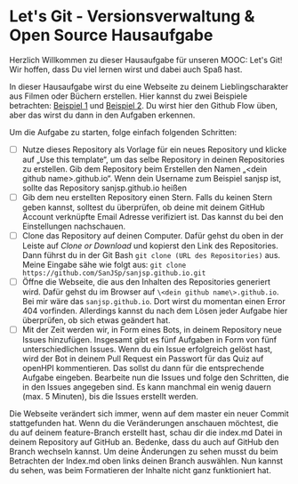 # Let's Git - Versionsverwaltung & Open Source Hausaufgabe
Herzlich Willkommen zu dieser Hausaufgabe für unseren MOOC: Let's Git! Wir hoffen, dass Du viel lernen wirst und dabei auch Spaß hast.

In dieser Hausaufgabe wirst du eine Webseite zu deinem Lieblingscharakter aus Filmen oder Büchern erstellen. Hier kannst du zwei Beispiele betrachten: 
[Beispiel 1](https://sanjsp.github.io/) und [Beispiel 2](https://emski99.github.io/). Du wirst hier den Github Flow üben, aber das wirst du dann in den Aufgaben erkennen.

Um die Aufgabe zu starten, folge einfach folgenden Schritten:

- [ ] Nutze dieses Repository als Vorlage für ein neues Repository und klicke auf „Use this template“, um das selbe Repository in deinen Repositories zu erstellen. Gib dem Repository beim Erstellen den Namen „\<dein github name\>.github.io“. Wenn dein Username zum Beispiel sanjsp ist, sollte das Repository sanjsp.github.io heißen
- [ ] Gib dem neu erstellten Repository einen Stern. Falls du keinen Stern geben kannst, solltest du überprüfen, ob deine mit deinem GitHub Account verknüpfte Email Adresse verifiziert ist. Das kannst du bei den Einstellungen nachschauen.
- [ ] Clone das Repository auf deinen Computer. Dafür gehst du oben in der Leiste auf *Clone or Download* und kopierst den Link des Repositories. Dann führst du in der Git Bash ```git clone (URL des Repositories)``` aus.  Meine Eingabe sähe wie folgt aus: ```git clone https://github.com/SanJSp/sanjsp.github.io.git```
- [ ] Öffne die Webseite, die aus den Inhalten des Repositories generiert wird. Dafür gehst du im Browser auf  `\<dein github name\>.github.io`. Bei mir wäre das `sanjsp.github.io`. Dort wirst du momentan einen Error 404 
vorfinden. Allerdings kannst du nach dem Lösen jeder Aufgabe hier überprüfen, ob sich etwas geändert hat.
- [ ] Mit der Zeit werden wir, in Form eines Bots, in deinem Repository neue Issues hinzufügen. Insgesamt gibt es fünf Aufgaben in Form von fünf unterschiedlichen Issues. Wenn du ein Issue erfolgreich 
gelöst hast, wird der Bot in deinem Pull Request ein Passwort für das Quiz auf openHPI kommentieren. Das sollst du dann für die entsprechende Aufgabe eingeben. Bearbeite nun die Issues und folge den Schritten, die in den Issues angegeben sind. Es kann manchmal ein wenig dauern (max. 5 Minuten), bis die Issues erstellt werden.

Die Webseite verändert sich immer, wenn auf dem master ein neuer Commit stattgefunden hat. Wenn du die Veränderungen anschauen möchtest, die du auf deinem feature-Branch erstellt hast, schau dir die index.md Datei in deinem Repository auf GitHub an. Bedenke, dass du auch auf GitHub den Branch wechseln kannst. Um deine Änderungen zu sehen musst du beim Betrachten der Index.md oben links deinen Branch auswählen. Nun kannst du sehen, was beim Formatieren der Inhalte nicht ganz funktioniert hat.
